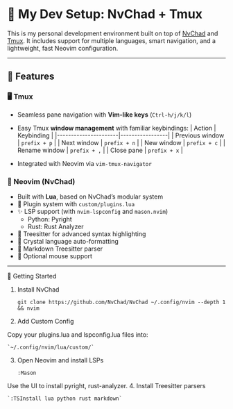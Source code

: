 
# 🧠 My Dev Setup: NvChad + Tmux

This is my personal development environment built on top of [NvChad](https://github.com/NvChad/NvChad) and [Tmux](https://github.com/tmux/tmux). It includes support for multiple languages, smart navigation, and a lightweight, fast Neovim configuration.

---

## 🔧 Features

### 🖥️ Tmux

- Seamless pane navigation with **Vim-like keys** (`Ctrl-h/j/k/l`)
- Easy Tmux **window management** with familiar keybindings:
  | Action               | Keybinding      |
  |----------------------|-----------------|
  | Previous window      | `prefix + p`    |
  | Next window          | `prefix + n`    |
  | New window           | `prefix + c`    |
  | Rename window        | `prefix + ,`    |
  | Close pane           | `prefix + x`    |

- Integrated with Neovim via `vim-tmux-navigator`

### 📝 Neovim (NvChad)

- Built with **Lua**, based on NvChad’s modular system
- 🔌 Plugin system with `custom/plugins.lua`
- ✨ LSP support (with `nvim-lspconfig` and `mason.nvim`)
  - Python: Pyright
  - Rust: Rust Analyzer
- 🌈 Treesitter for advanced syntax highlighting
- 🧼 Crystal language auto-formatting
- 📄 Markdown Treesitter parser
- 🐁 Optional mouse support

---

🚀 Getting Started
1. Install NvChad

    `git clone https://github.com/NvChad/NvChad ~/.config/nvim --depth 1 && nvim`

2. Add Custom Config

Copy your plugins.lua and lspconfig.lua files into:

    `~/.config/nvim/lua/custom/`

3. Open Neovim and install LSPs

    `:Mason`

Use the UI to install pyright, rust-analyzer.
4. Install Treesitter parsers

    `:TSInstall lua python rust markdown`


